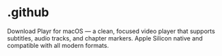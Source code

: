 # .github
Download Playr for macOS — a clean, focused video player that supports subtitles, audio tracks, and chapter markers. Apple Silicon native and compatible with all modern formats.
